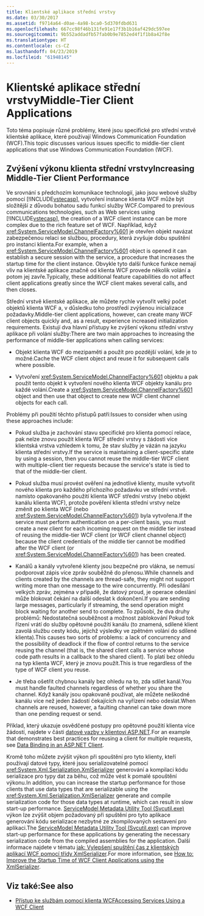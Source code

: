 ```yaml
---
title: Klientské aplikace střední vrstvy
ms.date: 03/30/2017
ms.assetid: f9714a64-d0ae-4a98-bca0-5d370fdbd631
ms.openlocfilehash: 667cc98f46b131fe91e17f3b1b16af429dc597ee
ms.sourcegitcommit: 9b552addadfb57fab0b9e7852ed4f1f1b8a42f8e
ms.translationtype: HT
ms.contentlocale: cs-CZ
ms.lasthandoff: 04/23/2019
ms.locfileid: "61948145"
---
```

# <a name="middle-tier-client-applications"></a><span data-ttu-id="25227-102">Klientské aplikace střední vrstvy</span><span class="sxs-lookup"><span data-stu-id="25227-102">Middle-Tier Client Applications</span></span>
<span data-ttu-id="25227-103">Toto téma popisuje různé problémy, které jsou specifické pro střední vrstvě klientské aplikace, které používají Windows Communication Foundation (WCF).</span><span class="sxs-lookup"><span data-stu-id="25227-103">This topic discusses various issues specific to middle-tier client applications that use Windows Communication Foundation (WCF).</span></span>  
  
## <a name="increasing-middle-tier-client-performance"></a><span data-ttu-id="25227-104">Zvýšení výkonu klienta střední vrstvy</span><span class="sxs-lookup"><span data-stu-id="25227-104">Increasing Middle-Tier Client Performance</span></span>  
 <span data-ttu-id="25227-105">Ve srovnání s předchozím komunikace technologií, jako jsou webové služby pomocí [!INCLUDE[vstecasp](../../../../includes/vstecasp-md.md)], vytvoření instance klienta WCF může být složitější z důvodu bohatou sadu funkcí služby WCF.</span><span class="sxs-lookup"><span data-stu-id="25227-105">Compared to previous communications technologies, such as Web services using [!INCLUDE[vstecasp](../../../../includes/vstecasp-md.md)], the creation of a WCF client instance can be more complex due to the rich feature set of WCF.</span></span> <span data-ttu-id="25227-106">Například, když <xref:System.ServiceModel.ChannelFactory%601> je otevřen objekt navázat zabezpečenou relaci se službou, procedury, která zvyšuje dobu spuštění pro instanci klienta.</span><span class="sxs-lookup"><span data-stu-id="25227-106">For example, when a <xref:System.ServiceModel.ChannelFactory%601> object is opened it can establish a secure session with the service, a procedure that increases the startup time for the client instance.</span></span> <span data-ttu-id="25227-107">Obvykle tyto další funkce funkce nemají vliv na klientské aplikace značně od klienta WCF provede několik volání a potom jej zavře.</span><span class="sxs-lookup"><span data-stu-id="25227-107">Typically, these additional feature capabilities do not affect client applications greatly since the WCF client makes several calls, and then closes.</span></span>  
  
 <span data-ttu-id="25227-108">Střední vrstvě klientské aplikace, ale můžete rychle vytvořit velký počet objektů klienta WCF a, v důsledku toho prostředí zvýšenou inicializace požadavky.</span><span class="sxs-lookup"><span data-stu-id="25227-108">Middle-tier client applications, however, can create many WCF client objects quickly and, as a result, experience increased initialization requirements.</span></span> <span data-ttu-id="25227-109">Existují dva hlavní přístupy ke zvýšení výkonu střední vrstvy aplikace při volání služby:</span><span class="sxs-lookup"><span data-stu-id="25227-109">There are two main approaches to increasing the performance of middle-tier applications when calling services:</span></span>  
  
- <span data-ttu-id="25227-110">Objekt klienta WCF do mezipaměti a použít pro pozdější volání, kde je to možné.</span><span class="sxs-lookup"><span data-stu-id="25227-110">Cache the WCF client object and reuse it for subsequent calls where possible.</span></span>  
  
- <span data-ttu-id="25227-111">Vytvoření <xref:System.ServiceModel.ChannelFactory%601> objektu a pak použít tento objekt k vytvoření nového klienta WCF objekty kanálu pro každé volání.</span><span class="sxs-lookup"><span data-stu-id="25227-111">Create a <xref:System.ServiceModel.ChannelFactory%601> object and then use that object to create new WCF client channel objects for each call.</span></span>  
  
 <span data-ttu-id="25227-112">Problémy při použití těchto přístupů patří:</span><span class="sxs-lookup"><span data-stu-id="25227-112">Issues to consider when using these approaches include:</span></span>  
  
- <span data-ttu-id="25227-113">Pokud služba je zachování stavu specifické pro klienta pomocí relace, pak nelze znovu použít klienta WCF střední vrstvy s žádosti více klientská vrstva vzhledem k tomu, že stav služby je vázán na jazyku klienta střední vrstvy.</span><span class="sxs-lookup"><span data-stu-id="25227-113">If the service is maintaining a client-specific state by using a session, then you cannot reuse the middle-tier WCF client with multiple-client tier requests because the service's state is tied to that of the middle-tier client.</span></span>  
  
- <span data-ttu-id="25227-114">Pokud služba musí provést ověření na jednotlivé klienty, musíte vytvořit nového klienta pro každého příchozího požadavku ve střední vrstvě. namísto opakovaného použití klienta WCF střední vrstvy (nebo objekt kanálu klienta WCF), protože pověření klienta střední vrstvy nelze změnit po klienta WCF (nebo <xref:System.ServiceModel.ChannelFactory%601>) byla vytvořena.</span><span class="sxs-lookup"><span data-stu-id="25227-114">If the service must perform authentication on a per-client basis, you must create a new client for each incoming request on the middle tier instead of reusing the middle-tier WCF client (or WCF client channel object) because the client credentials of the middle tier cannot be modified after the WCF client (or <xref:System.ServiceModel.ChannelFactory%601>) has been created.</span></span>  
  
- <span data-ttu-id="25227-115">Kanálů a kanály vytvořené klienty jsou bezpečné pro vlákna, se nemusí podporovat zápis více zpráv souběžně do přenosu.</span><span class="sxs-lookup"><span data-stu-id="25227-115">While channels and clients created by the channels are thread-safe, they might not support writing more than one message to the wire concurrently.</span></span> <span data-ttu-id="25227-116">Při odesílání velkých zpráv, zejména v případě, že datový proud, je operace odeslání může blokovat čekání na další odeslat k dokončení.</span><span class="sxs-lookup"><span data-stu-id="25227-116">If you are sending large messages, particularly if streaming, the send operation might block waiting for another send to complete.</span></span> <span data-ttu-id="25227-117">To způsobí, že dva druhy problémů: Nedostatečná souběžnost a možnost zablokování Pokud tok řízení vrátí do služby opětovné použití kanálu (to znamená, sdílené klient zavolá službu cesty kódu, jejichž výsledky ve zpětném volání do sdílené klienta).</span><span class="sxs-lookup"><span data-stu-id="25227-117">This causes two sorts of problems: a lack of concurrency and the possibility of deadlock if the flow of control returns to the service reusing the channel (that is, the shared client calls a service whose code path results in a callback to the shared client).</span></span> <span data-ttu-id="25227-118">To platí bez ohledu na typ klienta WCF, který je znovu použít.</span><span class="sxs-lookup"><span data-stu-id="25227-118">This is true regardless of the type of WCF client you reuse.</span></span>  
  
- <span data-ttu-id="25227-119">Je třeba ošetřit chybnou kanály bez ohledu na to, zda sdílet kanál.</span><span class="sxs-lookup"><span data-stu-id="25227-119">You must handle faulted channels regardless of whether you share the channel.</span></span> <span data-ttu-id="25227-120">Když kanály jsou opakovaně používat, ale můžete neškodné kanálu více než jeden žádostí čekajících na vyřízení nebo odeslat.</span><span class="sxs-lookup"><span data-stu-id="25227-120">When channels are reused, however, a faulting channel can take down more than one pending request or send.</span></span>  
  
 <span data-ttu-id="25227-121">Příklad, který ukazuje osvědčené postupy pro opětovné použití klienta více žádostí, najdete v části [datové vazby v klientovi ASP.NET](../../../../docs/framework/wcf/samples/data-binding-in-an-aspnet-client.md).</span><span class="sxs-lookup"><span data-stu-id="25227-121">For an example that demonstrates best practices for reusing a client for multiple requests, see [Data Binding in an ASP.NET Client](../../../../docs/framework/wcf/samples/data-binding-in-an-aspnet-client.md).</span></span>  
  
 <span data-ttu-id="25227-122">Kromě toho můžete zvýšit výkon při spouštění pro tyto klienty, kteří používají datové typy, které jsou serializovatelné pomocí <xref:System.Xml.Serialization.XmlSerializer> generování a kompilaci kódu serializace pro typy dat za běhu, což může vést k pomalé spouštění výkonu.</span><span class="sxs-lookup"><span data-stu-id="25227-122">In addition, you can increase the startup performance for those clients that use data types that are serializable using the <xref:System.Xml.Serialization.XmlSerializer> generate and compile serialization code for those data types at runtime, which can result in slow start-up performance.</span></span> <span data-ttu-id="25227-123">[ServiceModel Metadata Utility Tool (Svcutil.exe)](../../../../docs/framework/wcf/servicemodel-metadata-utility-tool-svcutil-exe.md) výkon lze zvýšit objem požadovaný při spuštění pro tyto aplikace generování kódu serializace nezbytné ze zkompilovaných sestavení pro aplikaci.</span><span class="sxs-lookup"><span data-stu-id="25227-123">The [ServiceModel Metadata Utility Tool (Svcutil.exe)](../../../../docs/framework/wcf/servicemodel-metadata-utility-tool-svcutil-exe.md) can improve start-up performance for these applications by generating the necessary serialization code from the compiled assemblies for the application.</span></span> <span data-ttu-id="25227-124">Další informace najdete v tématu [jak: Vylepšení spuštění čas z klientských aplikací WCF pomocí třídy XmlSerializer](../../../../docs/framework/wcf/feature-details/startup-time-of-wcf-client-applications-using-the-xmlserializer.md).</span><span class="sxs-lookup"><span data-stu-id="25227-124">For more information, see [How to: Improve the Startup Time of WCF Client Applications using the XmlSerializer](../../../../docs/framework/wcf/feature-details/startup-time-of-wcf-client-applications-using-the-xmlserializer.md).</span></span>  
  
## <a name="see-also"></a><span data-ttu-id="25227-125">Viz také:</span><span class="sxs-lookup"><span data-stu-id="25227-125">See also</span></span>

- [<span data-ttu-id="25227-126">Přístup ke službám pomocí klienta WCF</span><span class="sxs-lookup"><span data-stu-id="25227-126">Accessing Services Using a WCF Client</span></span>](../../../../docs/framework/wcf/feature-details/accessing-services-using-a-client.md)
